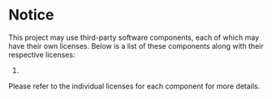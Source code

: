 # Notice
This project may use third-party software components, each of which may have their own licenses. Below is a list of these components along with their respective licenses:


1. 


Please refer to the individual licenses for each component for more details.
